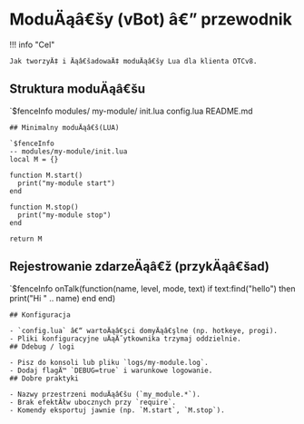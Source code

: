 # ModuÄąâ€šy (vBot) â€” przewodnik

!!! info "Cel"

    Jak tworzyÄ‡ i Äąâ€šadowaÄ‡ moduÄąâ€šy Lua dla klienta OTCv8.
## Struktura moduÄąâ€šu

`$fenceInfo
modules/
my-module/
init.lua
config.lua
README.md

```
## Minimalny moduÄąâ€š(LUA)

`$fenceInfo
-- modules/my-module/init.lua
local M = {}

function M.start()
  print("my-module start")
end

function M.stop()
  print("my-module stop")
end

return M

```
## Rejestrowanie zdarzeÄąâ€ž (przykÄąâ€šad)

`$fenceInfo
onTalk(function(name, level, mode, text)
  if text:find("hello") then print("Hi " .. name) end
end)

```
## Konfiguracja

- `config.lua` â€“ wartoÄąâ€şci domyÄąâ€şlne (np. hotkeye, progi).
- Pliki konfiguracyjne uÄąÄ˝ytkownika trzymaj oddzielnie.
## Ddebug / logi

- Pisz do konsoli lub pliku `logs/my-module.log`.
- Dodaj flagÄ™ `DEBUG=true` i warunkowe logowanie.
## Dobre praktyki

- Nazwy przestrzeni moduÄąâ€šu (`my_module.*`).
- Brak efektĂłw ubocznych przy `require`.
- Komendy eksportuj jawnie (np. `M.start`, `M.stop`).


